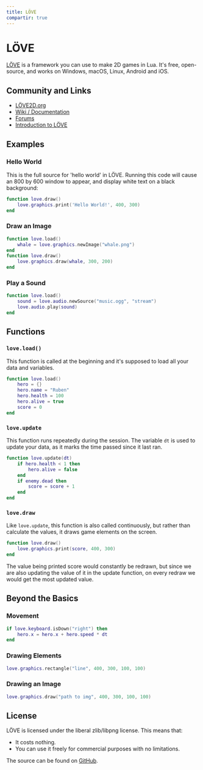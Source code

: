 ```yaml
---
title: LÖVE
compartir: true
---
```


# LÖVE

[LÖVE](https://love2d.org/) is a framework you can use to make 2D games in Lua. It's free, open-source, and works on Windows, macOS, Linux, Android and iOS.

## Community and Links

- [LÖVE2D.org](https://love2d.org/)
- [Wiki / Documentation](https://love2d.org/wiki/Main_Page)
- [Forums](https://love2d.org/forums/)
- [Introduction to LÖVE](https://dev.to/rubenwap/lua-and-love-are-your-gateway-drug-to-videogame-making-53ag)

## Examples

### Hello World

This is the full source for 'hello world' in LÖVE. Running this code will cause an 800 by 600 window to appear, and display white text on a black background:

```lua
function love.draw()
    love.graphics.print('Hello World!', 400, 300)
end
```

### Draw an Image

```lua
function love.load()
    whale = love.graphics.newImage("whale.png")
end
function love.draw()
    love.graphics.draw(whale, 300, 200)
end
```

### Play a Sound

```lua
function love.load()
    sound = love.audio.newSource("music.ogg", "stream")
    love.audio.play(sound)
end
```

## Functions

### `love.load()`

This function is called at the beginning and it's supposed to load all your data and variables.

```lua
function love.load()
    hero = {}
    hero.name = "Ruben"
    hero.health = 100
    hero.alive = true
    score = 0
end
```

### `love.update`

This function runs repeatedly during the session. The variable `dt` is used to update your data, as it marks the time passed since it last ran.

```lua
function love.update(dt)
    if hero.health < 1 then
        hero.alive = false
    end
    if enemy.dead then
        score = score + 1
    end
end
```

### `love.draw`

Like `love.update`, this function is also called continuously, but rather than calculate the values, it draws game elements on the screen.

```lua
function love.draw()
    love.graphics.print(score, 400, 300)
end
```

The value being printed score would constantly be redrawn, but since we are also updating the value of it in the update function, on every redraw we would get the most updated value.

## Beyond the Basics

### Movement

```lua
if love.keyboard.isDown("right") then
    hero.x = hero.x + hero.speed * dt
end
```

### Drawing Elements

```lua
love.graphics.rectangle("line", 400, 300, 100, 100)
```

### Drawing an Image

```lua
love.graphics.draw("path to img", 400, 300, 100, 100)
```

## License

LÖVE is licensed under the liberal zlib/libpng license. This means that:

- It costs nothing.
- You can use it freely for commercial purposes with no limitations.

The source can be found on [GitHub](https://github.com/love2d/love).
